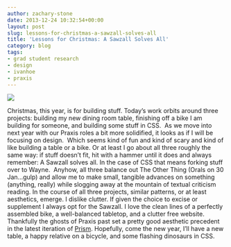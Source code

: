 ```yaml
---
author: zachary-stone
date: 2013-12-24 10:32:54+00:00
layout: post
slug: lessons-for-christmas-a-sawzall-solves-all
title: 'Lessons for Christmas: A Sawzall Solves All'
category: blog
tags:
- grad student research
- design
- ivanhoe
- praxis
---
```


[![](http://i21.geccdn.net/site/images/n-picgroup/DWA_DCS380B.jpg)](http://i21.geccdn.net/site/images/n-picgroup/DWA_DCS380B.jpg)

Christmas, this year, is for building stuff. Today’s work orbits around three projects: building my new dining room table, finishing off a bike I am building for someone, and building some stuff in CSS.  <!-- more -->As we move into next year with our Praxis roles a bit more solidified, it looks as if I will be focusing on design.  Which seems kind of fun and kind of scary and kind of like building a table or a bike. Or at least I go about all three roughly the same way: if stuff doesn’t fit, hit with a hammer until it does and always remember: A Sawzall solves all. In the case of CSS that means forking stuff over to Wayne.  Anyhow, all three balance out The Other Thing (Orals on 30 Jan…gulp) and allow me to make small, tangible advances on something (anything, really) while slogging away at the mountain of textual criticism reading. In the course of all three projects, similar patterns, or at least aesthetics, emerge. I dislike clutter. If given the choice to excise or supplement I always opt for the Sawzall. I love the clean lines of a perfectly assembled bike, a well-balanced tabletop, and a clutter free website.  Thankfully the ghosts of Praxis past set a pretty good aesthetic precedent in the latest iteration of [Prism](http://prism.scholarslab.org/pages/index?locale=en). Hopefully, come the new year, I’ll have a new table, a happy relative on a bicycle, and some flashing dinosaurs in CSS.
